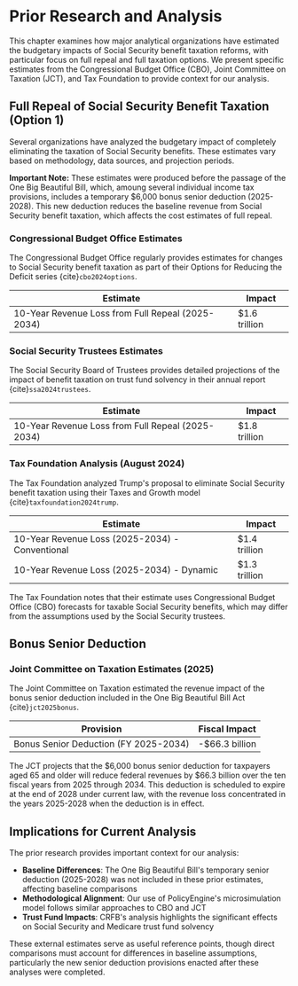 # Prior Research and Analysis

This chapter examines how major analytical organizations have estimated the budgetary impacts of Social Security benefit taxation reforms, with particular focus on full repeal and full taxation options. We present specific estimates from the Congressional Budget Office (CBO), Joint Committee on Taxation (JCT), and Tax Foundation to provide context for our analysis.

## Full Repeal of Social Security Benefit Taxation (Option 1)

Several organizations have analyzed the budgetary impact of completely eliminating the taxation of Social Security benefits. These estimates vary based on methodology, data sources, and projection periods.

**Important Note:** These estimates were produced before the passage of the One Big Beautiful Bill, which, amoung several individual income tax provisions, includes a temporary \$6,000 bonus senior deduction (2025-2028). This new deduction reduces the baseline revenue from Social Security benefit taxation, which affects the cost estimates of full repeal.

### Congressional Budget Office Estimates

The Congressional Budget Office regularly provides estimates for changes to Social Security benefit taxation as part of their Options for Reducing the Deficit series {cite}`cbo2024options`.

| Estimate | Impact |
|----------|---------|
| 10-Year Revenue Loss from Full Repeal (2025-2034) | \$1.6 trillion |

### Social Security Trustees Estimates

The Social Security Board of Trustees provides detailed projections of the impact of benefit taxation on trust fund solvency in their annual report {cite}`ssa2024trustees`.

| Estimate | Impact |
|----------|---------|
| 10-Year Revenue Loss from Full Repeal (2025-2034) | \$1.8 trillion |

### Tax Foundation Analysis (August 2024)

The Tax Foundation analyzed Trump's proposal to eliminate Social Security benefit taxation using their Taxes and Growth model {cite}`taxfoundation2024trump`.

| Estimate | Impact |
|----------|---------|
| 10-Year Revenue Loss (2025-2034) - Conventional | \$1.4 trillion |
| 10-Year Revenue Loss (2025-2034) - Dynamic | \$1.3 trillion |

The Tax Foundation notes that their estimate uses Congressional Budget Office (CBO) forecasts for taxable Social Security benefits, which may differ from the assumptions used by the Social Security trustees.

## Bonus Senior Deduction

### Joint Committee on Taxation Estimates (2025)

The Joint Committee on Taxation estimated the revenue impact of the bonus senior deduction included in the One Big Beautiful Bill Act {cite}`jct2025bonus`.

| Provision | Fiscal Impact |
|----------|---------------|
| Bonus Senior Deduction (FY 2025-2034) | -\$66.3 billion |

The JCT projects that the \$6,000 bonus senior deduction for taxpayers aged 65 and older will reduce federal revenues by \$66.3 billion over the ten fiscal years from 2025 through 2034. This deduction is scheduled to expire at the end of 2028 under current law, with the revenue loss concentrated in the years 2025-2028 when the deduction is in effect.

## Implications for Current Analysis

The prior research provides important context for our analysis:

- **Baseline Differences**: The One Big Beautiful Bill's temporary senior deduction (2025-2028) was not included in these prior estimates, affecting baseline comparisons
- **Methodological Alignment**: Our use of PolicyEngine's microsimulation model follows similar approaches to CBO and JCT
- **Trust Fund Impacts**: CRFB's analysis highlights the significant effects on Social Security and Medicare trust fund solvency

These external estimates serve as useful reference points, though direct comparisons must account for differences in baseline assumptions, particularly the new senior deduction provisions enacted after these analyses were completed.